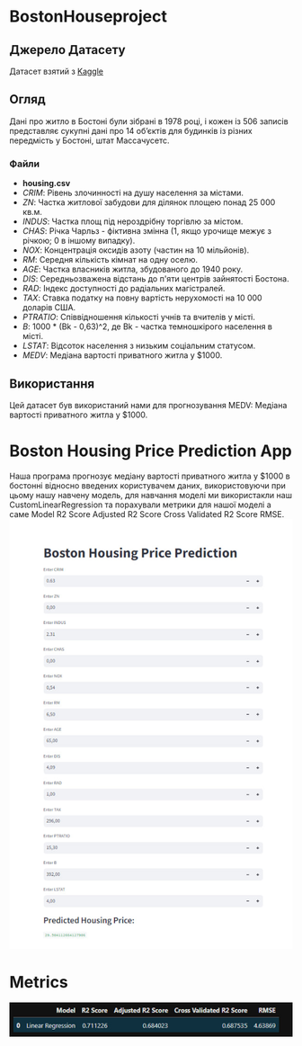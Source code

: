 # BostonHouseproject
## Джерело Датасету
Датасет взятий з [Kaggle](https://www.kaggle.com/datasets/schirmerchad/bostonhoustingmlnd)

## Огляд
Дані про житло в Бостоні були зібрані в 1978 році, і кожен із 506 записів представляє сукупні дані про 14 об’єктів для будинків із різних передмість у Бостоні, штат Массачусетс.

### Файли
- **housing.csv**
- *CRIM*: Рівень злочинності на душу населення за містами.
- *ZN*: Частка житлової забудови для ділянок площею понад 25 000 кв.м.
- *INDUS*: Частка площ під нероздрібну торгівлю за містом.
- *CHAS*: Річка Чарльз - фіктивна змінна (1, якщо урочище межує з річкою; 0 в іншому випадку).
- *NOX*: Концентрація оксидів азоту (частин на 10 мільйонів).
- *RM*: Середня кількість кімнат на одну оселю.
- *AGE*: Частка власників житла, збудованого до 1940 року.
- *DIS*: Середньозважена відстань до п'яти центрів зайнятості Бостона.
- *RAD*: Індекс доступності до радіальних магістралей.
- *TAX*: Ставка податку на повну вартість нерухомості на 10 000 доларів США.
- *PTRATIO*: Співвідношення кількості учнів та вчителів у місті.
- *B*: 1000 * (Bk - 0,63)^2, де Bk - частка темношкірого населення в місті.
- *LSTAT*: Відсоток населення з низьким соціальним статусом.
- *MEDV*: Медіана вартості приватного житла у $1000.

## Використання
Цей датасет був використаний нами для прогнозування MEDV: Медіана вартості приватного житла у $1000.
# Boston Housing Price Prediction App
Наша програма прогнозує медіану вартості приватного житла у $1000 в бостонні відносно введених користувачем даних, використовуючи при цьому нашу навчену модель, для навчання моделі ми використакли наш CustomLinearRegression та порахували метрики для нашої моделі а саме Model	R2 Score	Adjusted R2 Score	Cross Validated R2 Score	RMSE.
![App](https://github.com/ViktorPrystai/BostonHouseproject/blob/main/BostonHouseproject/screnshots/BostonHouse%20price%20prediction.jpg)
# Metrics
![App](https://github.com/ViktorPrystai/BostonHouseproject/blob/main/BostonHouseproject/screnshots/metrics.jpg)
